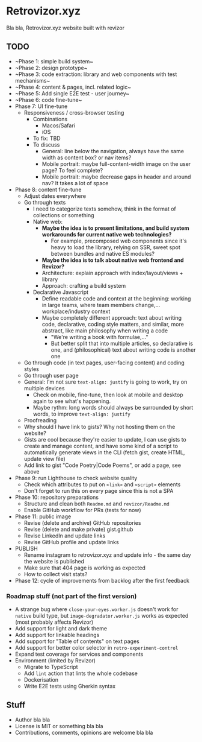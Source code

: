 # Retrovizor.xyz

Bla bla, Retrovizor.xyz website built with revizor

## TODO

* ~Phase 1: simple build system~
* ~Phase 2: design prototype~
* ~Phase 3: code extraction: library and web components with test mechanisms~
* ~Phase 4: content & pages, incl. related logic~
* ~Phase 5: Add single E2E test - user journey~
* ~Phase 6: code fine-tune~
* Phase 7: UI fine-tune
    * Responsiveness / cross-browser testing
        * Combinations
            * Macos/Safari
            * iOS
        * To fix: TBD
        * To discuss
            * General: line below the navigation, always have the same width as content box? or nav items?
            * Mobile portrait: maybe full-content-width image on the user page? To feel complete?
            * Mobile portrait: maybe decrease gaps in header and around nav? It takes a lot of space
* Phase 8: content fine-tune
    * Adjust dates everywhere
    * Go through texts
        * I need to categorize texts somehow, think in the format of collections or something
        * Native web:
            * **Maybe the idea is to present limitations, and build system workarounds for current native web technologies?**
                * For example, precomposed web components since it's heavy to load the library, relying on SSR, sweet spot between bundles and native ES modules?
            * **Maybe the idea is to talk about native web frontend and Revizor?**
            * Architecture: explain approach with index/layout/views + library
            * Approach: crafting a build system
        * Declarative Javascript
            * Define readable code and context at the beginning: working in large teams, where team members change,... workplace/industry context
            * Maybe completely different approach: text about writing code, declarative, coding style matters, and similar, more abstract, like main philosophy when writing a code
                * "We're writing a book with formulae,..."
                * But better split that into multiple articles, so declarative is one, and (philosophical) text about writing code is another one
    * Go through code (in text pages, user-facing content) and coding styles
    * Go through user page
    * General: I'm not sure `text-align: justify` is going to work, try on multiple devices
        * Check on mobile, fine-tune, then look at mobile and desktop again to see what's happening.
        * Maybe rythm: long words should always be surrounded by short words, to improve `text-align: justify`
    * Proofreading
    * Why should I have link to gists? Why not hosting them on the website?
	* Gists are cool because they're easier to update, I can use gists to create and manage content, and have some kind of a script to automatically
          generate views in the CLI (fetch gist, create HTML, update view file)
    * Add link to gist "Code Poetry|Code Poems", or add a page, see above
* Phase 9: run Lighthouse to check website quality
    * Check which attributes to put on `<link>` and `<script>` elements
    * Don't forget to run this on every page since this is not a SPA
* Phase 10: repository preparations
    * Structure and clean both `Readme.md` and `revizor/Readme.md`
    * Enable GitHub workflow for PRs (tests for now)
* Phase 11: public image
    * Revise (delete and archive) GitHub repositories
    * Revise (delete and make private) gist.github
    * Revise LinkedIn and update links
    * Revise GitHub profile and update links
* PUBLISH
    * Rename instagram to retrovizor.xyz and update info - the same day the website is published
    * Make sure that 404 page is working as expected
    * How to collect visit stats?
* Phase 12: cycle of improvements from backlog after the first feedback

### Roadmap stuff (not part of the first version)

* A strange bug where `close-your-eyes.worker.js` doesn't work for `native` build type, but `image-degradator.worker.js` works as expected (most probably affects Revizor)
* Add support for light and dark theme
* Add support for linkable headings
* Add support for "Table of contents" on text pages
* Add support for better color selector in `retro-experiment-control`
* Expand test coverage for services and components
* Environment (limited by Revizor)
    * Migrate to TypeScript
    * Add `lint` action that lints the whole codebase
    * Dockerisation
    * Write E2E tests using Gherkin syntax

## Stuff

* Author bla bla
* License is MIT or something bla bla
* Contributions, comments, opinions are welcome bla bla
